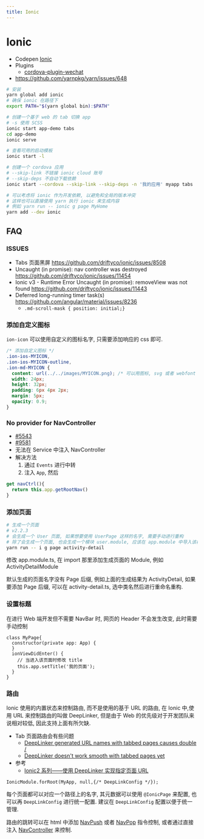 ```yaml
---
title: Ionic
---
```


# Ionic

- Codepen [Ionic](http://codepen.io/ionic/pens/public/)
- Plugins
  - [cordova-plugin-wechat](https://github.com/xu-li/cordova-plugin-wechat)
- https://github.com/yarnpkg/yarn/issues/648

```bash
# 安装
yarn global add ionic
# 确保 ionic 在路径下
export PATH="$(yarn global bin):$PATH"

# 创建一个基于 web 的 tab 切换 app
# -s 使用 SCSS
ionic start app-demo tabs
cd app-demo
ionic serve

# 查看可用的启动模板
ionic start -l

# 创建一个 cordova 应用
# --skip-link 不链接 ionic cloud 账号
# --skip-deps 不自动下载依赖
ionic start --cordova --skip-link --skip-deps -n '我的应用' myapp tabs

# 可以考虑将 ionic 作为开发依赖, 以避免和全局的版本冲突
# 这样也可以直接使用 yarn 执行 ionic 来生成内容
# 例如 yarn run -- ionic g page MyHome
yarn add --dev ionic
```

## FAQ

### ISSUES

- Tabs 页面黑屏 https://github.com/driftyco/ionic/issues/8508
- Uncaught (in promise): nav controller was destroyed https://github.com/driftyco/ionic/issues/11454
- Ionic v3 - Runtime Error Uncaught (in promise): removeView was not found https://github.com/driftyco/ionic/issues/11443
- Deferred long-running timer task(s) https://github.com/angular/material/issues/8236
  - `.md-scroll-mask { position: initial;}`

### 添加自定义图标

`ion-icon` 可以使用自定义的图标名字, 只需要添加响应的 css 即可.

```css
/* 添加自定义图标 */
.ion-ios-MYICON,
.ion-ios-MYICON-outline,
.ion-md-MYICON {
  content: url(../../images/MYICON.png); /* 可以用图标, svg 或者 webfont */
  width: 24px;
  height: 32px;
  padding: 6px 4px 2px;
  margin: 5px;
  opacity: 0.9;
}
```

### No provider for NavController

- [#5543](https://github.com/ionic-team/ionic/issues/5543)
- [#9581](https://github.com/ionic-team/ionic/issues/9581)
- 无法在 Service 中注入 NavController
- 解决方法
  1. 通过 `Events` 进行中转
  2. 注入 `App`, 然后

```js
get navCtrl(){
  return this.app.getRootNav()
}
```

### 添加页面

```bash
# 生成一个页面
# v2.2.3
# 会生成一个 User 页面, 如果想要使用 UserPage 这样的名字, 需要手动进行重构
# 除了会生成一个页面, 也会生成一个模块 user.module, 应该在 app.module 中导入该模块
yarn run -- i g page activity-detail
```

修改 app.module.ts, 在 import 那里添加生成页面的 Module, 例如 ActivityDetailModule

默认生成的页面名字没有 Page 后缀, 例如上面的生成结果为 ActivityDetail, 如果要添加 Page 后缀, 可以在 activity-detail.ts, 选中类名然后进行重命名重构.

### 设置标题

在进行 Web 端开发但不需要 NavBar 时, 网页的 Header 不会发生改变, 此时需要手动控制

```
class MyPage{
  constructor(private app: App) {
  }
  ionViewDidEnter() {
    // 当进入该页面时修改 title
    this.app.setTitle('我的页面');
  }
}
```

### 路由

Ionic 使用的内置状态来控制路由, 而不是使用的基于 URL 的路由, 在 Ionic 中,使用 URL 来控制路由的叫做 DeepLinker, 但是由于 Web 的优先级对于开发团队来说相对较低, 因此支持上面有所欠缺.

- Tab 页面路由会有些问题
  - [DeepLinker generated URL names with tabbed pages causes double /](https://github.com/driftyco/ionic/issues/9012)
  - [DeepLinker doesn't work smooth with tabbed pages yet](https://github.com/driftyco/ionic/issues/9183)
- 参考
  - [Ionic2 系列——使用 DeepLinker 实现指定页面 URL](http://www.cnblogs.com/yanxiaodi/p/6086007.html)

```
IonicModule.forRoot(MyApp, null,{/* DeepLinkConfig */});
```

每个页面都可以对应一个路径上的名字, 其元数据可以使用 `@IonicPage` 来配置, 也可以再 `DeepLinkConfig` 进行统一配置. 建议在 `DeepLinkConfig` 配置以便于统一管理.

路由的跳转可以在 html 中添加 [NavPush](https://ionicframework.com/docs/api/components/nav/NavPush/) 或者 [NavPop](https://ionicframework.com/docs/api/components/nav/NavPop/) 指令控制, 或者通过直接注入 [NavController](https://ionicframework.com/docs/api/navigation/NavController/) 来控制.
